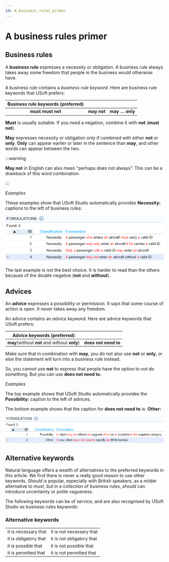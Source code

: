 ```yaml
---
id: A_business_rules_primer
---
```


# A business rules primer

## Business rules

A **business rule** expresses a necessity or obligation. A business rule always takes away some freedom that people in the business would otherwise have.

A business rule contains a *business rule keyword*. Here are business rule keywords that USoft prefers:


| **Business rule keywords (preferred)** |   |   |
|:--------------------------------------:|---|---|
| **must**  **must not**               | **may not** | **may … only** |


**Must** is usually suitable. If you need a negation, combine it with **not** (**must not**).

**May** expresses necessity or obligation only if combined with either **not** or **only**. **Only** can appear earlier or later in the sentence than **may**, and other words can appear between the two.


:::warning

**May not** in English can also mean "perhaps does not always”. This can be a drawback of this word combination.

:::

*Examples*

These examples show that USoft Studio automatically provides **Necessity:** captions to the left of business rules:

![](./assets/602a04be-c641-4186-a049-23dccccc04eb.png)

The last example is not the best choice. It is harder to read than the others because of the double negative (**not** and **without**).

## Advices

An **advice** expresses a possibility or permission. It says that some course of action is open. It never takes away any freedom.

An advice contains an *advice keyword.* Here are advice keywords that USoft prefers:


| **Advice keywords (preferred)**      |   |
|--------------------------------------|---|
| **may**(without **not** and without **only**) | **does not need to** |


Make sure that in combination with **may**, you do not also use **not** or **only**, or else the statement will turn into a business rule instead.

So, you cannot use **not** to express that people have the option to *not* do something. But you can use **does not need to.**

*Examples*

The top example shows that USoft Studio automatically provides the **Possibility:** caption to the left of advices.

The bottom example shows that the caption for **does not need to** is: **Other:**

![](./assets/2b306c3f-7e72-4960-a73e-f1c4dcf30278.png)

## Alternative keywords

Natural language offers a wealth of alternatives to the preferred keywords in this article. We find there is never a really good reason to use other keywords. *Should* is popular, especially with British speakers, as a milder alternative to *must*, but in a collection of business rules, *should* can introduce uncertainty or polite vagueness.

The following keywords can be of service, and are also recognised by USoft Studio as business rules keywords:

### Alternative keywords

|                          |                          |
|--------------------------|--------------------------|
| it is necessary that     | it is not necessary that |
| it is obligatory that    | it is not obligatory that|
| it is possible that      | it is not possible that  |
| it is permitted that     | it is not permitted that |
